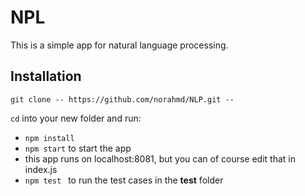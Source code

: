 
# NPL
This is a simple app for natural language processing.

## Installation


```
git clone -- https://github.com/norahmd/NLP.git --
```

`cd` into your new folder and run:
- ```npm install```
- ```npm start``` to start the app
- this app runs on localhost:8081, but you can of course edit that in index.js
- ```npm test ``` to run the test cases in the __test__ folder
